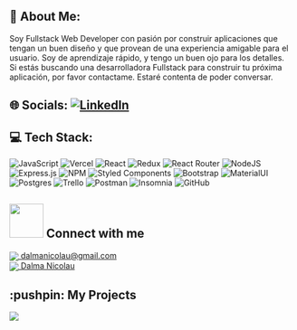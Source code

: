 

 
 ## 💫 About Me:
Soy Fullstack Web Developer con pasión por construir aplicaciones que tengan un buen diseño y que provean de una experiencia amigable para el usuario. Soy de aprendizaje rápido, y tengo un buen ojo para los detalles.<br> Si estás buscando una desarrolladora Fullstack para construir tu próxima aplicación, por favor contactame. Estaré contenta de poder conversar.

## 🌐 Socials: [![LinkedIn](https://img.shields.io/badge/LinkedIn-%230077B5.svg?logo=linkedin&logoColor=white)](https://www.linkedin.com/in/dalma-nicolau-1a9620268) 

## 💻 Tech Stack:

 ![JavaScript](https://img.shields.io/badge/javascript-%23323330.svg?style=for-the-badge&logo=javascript&logoColor=%23F7DF1E) ![Vercel](https://img.shields.io/badge/vercel-%23000000.svg?style=for-the-badge&logo=vercel&logoColor=white)  ![React](https://img.shields.io/badge/react-%2320232a.svg?style=for-the-badge&logo=react&logoColor=%2361DAFB) ![Redux](https://img.shields.io/badge/redux-%23593d88.svg?style=for-the-badge&logo=redux&logoColor=white) ![React Router](https://img.shields.io/badge/React_Router-CA4245?style=for-the-badge&logo=react-router&logoColor=white) ![NodeJS](https://img.shields.io/badge/node.js-6DA55F?style=for-the-badge&logo=node.js&logoColor=white) ![Express.js](https://img.shields.io/badge/express.js-%23404d59.svg?style=for-the-badge&logo=express&logoColor=%2361DAFB) ![NPM](https://img.shields.io/badge/NPM-%23000000.svg?style=for-the-badge&logo=npm&logoColor=white)   ![Styled Components](https://img.shields.io/badge/styled--components-DB7093?style=for-the-badge&logo=styled-components&logoColor=white) ![Bootstrap](https://img.shields.io/badge/bootstrap-%23563D7C.svg?style=for-the-badge&logo=bootstrap&logoColor=white) ![MaterialUI](https://img.shields.io/badge/materialui-%234ea94b.svg?style=for-the-badge&logo=materialui&logoColor=white) ![Postgres](https://img.shields.io/badge/postgres-%23316192.svg?style=for-the-badge&logo=postgresql&logoColor=white)  ![Trello](https://img.shields.io/badge/Trello-%23026AA7.svg?style=for-the-badge&logo=Trello&logoColor=white) ![Postman](https://img.shields.io/badge/Postman-FF6C37?style=for-the-badge&logo=postman&logoColor=white)  ![Insomnia](https://img.shields.io/badge/Insomnia-black?style=for-the-badge&logo=insomnia&logoColor=5849BE) ![GitHub](https://img.shields.io/badge/github-%23121011.svg?style=for-the-badge&logo=github&logoColor=white)

## <img src='https://raw.githubusercontent.com/ShahriarShafin/ShahriarShafin/main/Assets/handshake.gif' width="60px"> Connect with me

<p>
    <a href="dalmanicolau@gmail.com">
      <img align="center" src="https://user-images.githubusercontent.com/76783198/182482940-c4a2a044-de93-4450-b354-9628cbb175c9.svg"/>
      dalmanicolau@gmail.com
    </a>    
    <br>
    <a href="https://www.linkedin.com/in/dalma-nicolau-1a9620268">
      <img align="center" src="https://user-images.githubusercontent.com/76783198/182481396-19c89e94-f3ba-4e33-9df4-f5b7a094cf8f.svg"/>
      Dalma Nicolau
    </a>
<p/>
<h2>
  :pushpin: My Projects
  </h2>
  <a href = "https://www.youtube.com/watch?v=dWBd5gn2RHw">
   <img align="center" src="https://drive.google.com/file/d/1AStntJRSmWlS6etgUdxMFXmzeg7UkTQA/view?usp=sharing)https://drive.google.com/file/d/1AStntJRSmWlS6etgUdxMFXmzeg7UkTQA/view?usp=sharing"/>
